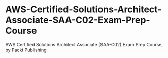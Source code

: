 # AWS-Certified-Solutions-Architect-Associate-SAA-C02-Exam-Prep-Course
AWS Certified Solutions Architect Associate (SAA-C02) Exam Prep Course, by Packt Publishing
